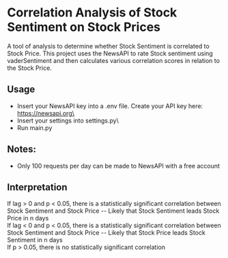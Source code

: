 # Correlation Analysis of Stock Sentiment on Stock Prices
A tool of analysis to determine whether Stock Sentiment is correlated to Stock Price. This project uses the NewsAPI to rate Stock sentiment using vaderSentiment and then calculates various correlation scores in relation to the Stock Price.

## Usage
- Insert your NewsAPI key into a .env file. Create your API key here: https://newsapi.org\
- Insert your settings into settings.py\
- Run main.py


## Notes:
- Only 100 requests per day can be made to NewsAPI with a free account 

## Interpretation
If lag > 0 and p < 0.05, there is a statistically significant correlation between Stock Sentiment and Stock Price -- Likely that Stock Sentiment leads Stock Price in n days\
If lag < 0 and p < 0.05, there is a statistically significant correlation between Stock Sentiment and Stock Price -- Likely that Stock Price leads Stock Sentiment in n days\
If p > 0.05, there is no statistically significant correlation


